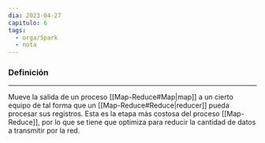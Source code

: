 ```yaml
---
dia: 2023-04-27
capitulo: 6
tags:
  - orga/Spark
  - nota
---
```

### Definición
---
Mueve la salida de un proceso [[Map-Reduce#Map|map]] a un cierto equipo de tal forma que un [[Map-Reduce#Reduce|reducer]] pueda procesar sus registros. Esta es la etapa más costosa del proceso [[Map-Reduce]], por lo que se tiene que optimiza para reducir la cantidad de datos a transmitir por la red.